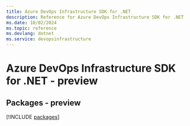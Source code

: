 ```yaml
---
title: Azure DevOps Infrastructure SDK for .NET
description: Reference for Azure DevOps Infrastructure SDK for .NET
ms.date: 10/02/2024
ms.topic: reference
ms.devlang: dotnet
ms.service: devopsinfrastructure
---
```

# Azure DevOps Infrastructure SDK for .NET - preview
## Packages - preview
[!INCLUDE [packages](devops-infrastructure-index.md)]